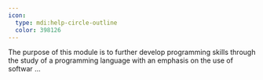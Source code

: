 ```yaml
---
icon:
  type: mdi:help-circle-outline
  color: 398126
---
```


The purpose of this module is to further develop programming skills through the study of a programming language with an emphasis on the use of softwar ... 

